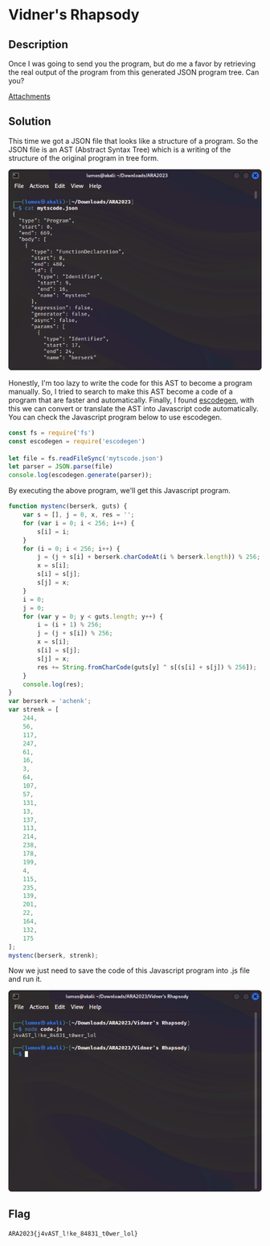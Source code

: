 # Vidner's Rhapsody

## Description
Once I was going to send you the program, but do me a favor by retrieving the real output of the program from this generated JSON program tree. Can you?

[Attachments](./Challenge/mytscode.json)

## Solution
This time we got a JSON file that looks like a structure of a program. So the JSON file is an AST (Abstract Syntax Tree) which is a writing of the structure of the original program in tree form.

![AST for program](./1.png)

Honestly, I'm too lazy to write the code for this AST to become a program manually. So, I tried to search to make this AST become a code of a program that are faster and automatically. Finally, I found [escodegen](https://github.com/estools/escodegen/tree/master), with this we can convert or translate the AST into Javascript code automatically. You can check the Javascript program below to use escodegen.

```js
const fs = require('fs')
const escodegen = require('escodegen')

let file = fs.readFileSync('mytscode.json')
let parser = JSON.parse(file)
console.log(escodegen.generate(parser));
```

By executing the above program, we'll get this Javascript program.

```js
function mystenc(berserk, guts) {
    var s = [], j = 0, x, res = '';
    for (var i = 0; i < 256; i++) {
        s[i] = i;
    }
    for (i = 0; i < 256; i++) {
        j = (j + s[i] + berserk.charCodeAt(i % berserk.length)) % 256;
        x = s[i];
        s[i] = s[j];
        s[j] = x;
    }
    i = 0;
    j = 0;
    for (var y = 0; y < guts.length; y++) {
        i = (i + 1) % 256;
        j = (j + s[i]) % 256;
        x = s[i];
        s[i] = s[j];
        s[j] = x;
        res += String.fromCharCode(guts[y] ^ s[(s[i] + s[j]) % 256]);
    }
    console.log(res);
}
var berserk = 'achenk';
var strenk = [
    244,
    56,
    117,
    247,
    61,
    16,
    3,
    64,
    107,
    57,
    131,
    13,
    137,
    113,
    214,
    238,
    178,
    199,
    4,
    115,
    235,
    139,
    201,
    22,
    164,
    132,
    175
];
mystenc(berserk, strenk);
```

Now we just need to save the code of this Javascript program into .js file and run it.

![Result from running the code](./2.png)

## Flag
`ARA2023{j4vAST_l!ke_84831_t0wer_lol}`
